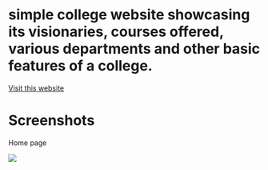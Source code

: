 # simple college website showcasing its visionaries, courses offered, various departments and other basic features of a college. 

[Visit this website](https://iter-college.netlify.app/index.html)

# Screenshots

Home page

![](asstes/screenshots/home.png)
